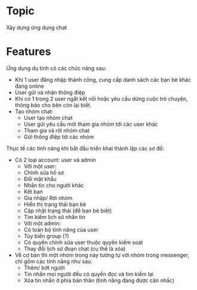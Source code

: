 # Topic
Xây dựng ứng dụng chat

# Features
Ứng dụng dụ tính có các chức năng sau:
- Khi 1  user đăng nhập thành công, cung cấp danh sách các bạn bè khác đang online
- User gửi và nhận thông điệp
- Khi có 1 trong 2 user ngắt kết nối hoặc yêu cầu dừng cuộc trò chuyện, thông báo cho bên còn lại biết.
- Tạo nhóm chat:
	- User tạo nhóm chat
	- User gửi yêu cầu mời tham gia nhóm tới các user khác
	- Tham gia và rời nhóm chat
	- Gửi thông điệp tới các nhóm


Thực tế các tính năng khi bắt đầu triển khai thành lập các sơ đồ:
  - Có 2 loại account: user và admin
    + Với một user:
	- Chỉnh sửa hồ sơ
	- Đổi mật khẩu
	- Nhắn tin cho người khác
	- Kết bạn
	- Gia nhập/ Rời nhóm
	- Hiển thị trạng thái bạn bè
	- Cập nhật trạng thái (để bạn bè biết)
	- Tìm kiếm lịch sử nhắn tin
    + Với một admin: 
	- Có toàn bộ tính năng của user
	- Tùy biến group (?) 
	- Có quyền chỉnh sửa user thuộc quyền kiểm soát
	- Thay đổi lịch sử đoạn chat (cụ thể là xóa)
- Về cơ bản thì một nhóm trong này tương tự với nhóm trong messenger, chỉ gồm các tính năng như sau: 
    - Thêm/ bớt người 
    - Tin nhắn mọi người đều có quyền đọc và tìm kiếm lại
    - Xóa tin nhắn ở phía bản thân (tính năng đang được cân nhắc)
